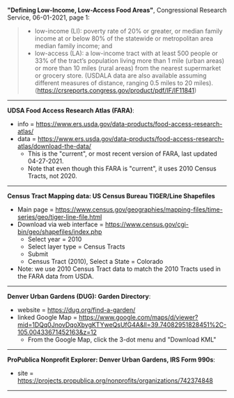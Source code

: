 **"Defining Low-Income, Low-Access Food Areas"**, Congressional Research Service, 06-01-2021, page 1:
> - low-income (LI): poverty rate of 20% or greater, or median family income at or below 80% of the statewide or metropolitan area median family income; and 
> - low-access (LA): a low-income tract with at least 500 people or 33% of the tract’s population living more than 1 mile (urban areas) or more than 10 miles (rural areas) from the nearest supermarket or grocery store. (USDALA data are also available assuming different measures of distance, ranging 0.5 miles to 20 miles).
(https://crsreports.congress.gov/product/pdf/IF/IF11841)
----

**UDSA Food Access Research Atlas (FARA)**:
- info = https://www.ers.usda.gov/data-products/food-access-research-atlas/
- data = https://www.ers.usda.gov/data-products/food-access-research-atlas/download-the-data/
    - This is the "current", or most recent version of FARA, last updated 04-27-2021.
    - Note that even though this FARA is "current", it uses 2010 Census Tracts, not 2020.
----

**Census Tract Mapping data: US Census Bureau TIGER/Line Shapefiles**
- Main page = https://www.census.gov/geographies/mapping-files/time-series/geo/tiger-line-file.html
- Download via web interface = https://www.census.gov/cgi-bin/geo/shapefiles/index.php 
    - Select year = 2010
    - Select layer type = Census Tracts
    - Submit
    - Census Tract (2010), Select a State = Colorado
- Note: we use 2010 Census Tract data to match the 2010 Tracts used in the FARA data from USDA.
----

**Denver Urban Gardens (DUG): Garden Directory**:
- website = https://dug.org/find-a-garden/
- linked Google Map = https://www.google.com/maps/d/viewer?mid=1DQq0JnovDqoXbygKTYweQsUfG4A&ll=39.74082951828451%2C-105.00433671452163&z=12
    - From the Google Map, click the 3-dot menu and "Download KML"
----
**ProPublica Nonprofit Explorer: Denver Urban Gardens, IRS Form 990s**:
- site = https://projects.propublica.org/nonprofits/organizations/742374848

---
